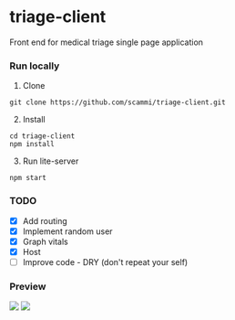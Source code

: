 # triage-client
Front end for medical triage single page application

### Run locally

1. Clone
```
git clone https://github.com/scammi/triage-client.git
```
2. Install
```
cd triage-client
npm install
```
3. Run lite-server
```
npm start
```
### TODO
- [X] Add routing
- [X] Implement random user
- [X] Graph vitals   
- [X] Host
- [ ] Improve code -  DRY (don't repeat your self)

### Preview
![](https://i.imgur.com/a4M77Nk.png)
![](https://i.imgur.com/jj0b5cm.png)

